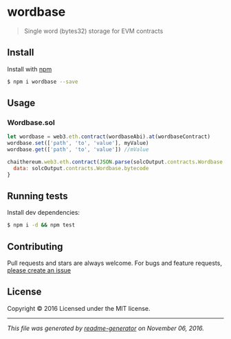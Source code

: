 # wordbase

> Single word (bytes32) storage for EVM contracts

## Install

Install with [npm](https://www.npmjs.com/)

```sh
$ npm i wordbase --save
```

## Usage

### Wordbase.sol

```js
let wordbase = web3.eth.contract(wordbaseAbi).at(wordbaseContract)
wordbase.set(['path', 'to', 'value'], myValue)
wordbase.get(['path', 'to', 'value']) //mValue

chaithereum.web3.eth.contract(JSON.parse(solcOutput.contracts.Wordbase.interface)).new.q({
  data: solcOutput.contracts.Wordbase.bytecode
}
```

## Running tests

Install dev dependencies:

```sh
$ npm i -d && npm test
```

## Contributing

Pull requests and stars are always welcome. For bugs and feature requests, [please create an issue](https://github.com/SafeMarket/wordbase/issues)

## License

Copyright © 2016 []()
Licensed under the MIT license.

***

_This file was generated by [readme-generator](https://github.com/jonschlinkert/readme-generator) on November 06, 2016._